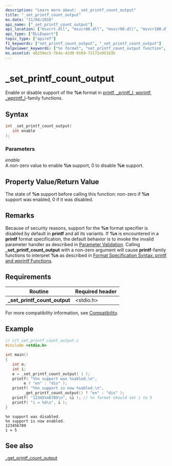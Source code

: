 ```yaml
---
description: "Learn more about: _set_printf_count_output"
title: "_set_printf_count_output"
ms.date: "11/04/2016"
api_name: ["_set_printf_count_output"]
api_location: ["msvcrt.dll", "msvcr80.dll", "msvcr90.dll", "msvcr100.dll", "msvcr100_clr0400.dll", "msvcr110.dll", "msvcr110_clr0400.dll", "msvcr120.dll", "msvcr120_clr0400.dll", "ucrtbase.dll", "api-ms-win-crt-stdio-l1-1-0.dll"]
api_type: ["DLLExport"]
topic_type: ["apiref"]
f1_keywords: ["set_printf_count_output", "_set_printf_count_output"]
helpviewer_keywords: ["%n format", "set_printf_count_output function", "_set_printf_count_output function"]
ms.assetid: d8259ec5-764e-42d0-9169-72172e95163b
---
```

# _set_printf_count_output

Enable or disable support of the **%n** format in [printf, _printf_l, wprintf, _wprintf_l](printf-printf-l-wprintf-wprintf-l.md)-family functions.

## Syntax

```C
int _set_printf_count_output(
   int enable
);
```

### Parameters

*enable*<br/>
A non-zero value to enable **%n** support, 0 to disable **%n** support.

## Property Value/Return Value

The state of **%n** support before calling this function: non-zero if **%n** support was enabled, 0 if it was disabled.

## Remarks

Because of security reasons, support for the **%n** format specifier is disabled by default in **printf** and all its variants. If **%n** is encountered in a **printf** format specification, the default behavior is to invoke the invalid parameter handler as described in [Parameter Validation](../../c-runtime-library/parameter-validation.md). Calling **_set_printf_count_output** with a non-zero argument will cause **printf**-family functions to interpret **%n** as described in [Format Specification Syntax: printf and wprintf Functions](../../c-runtime-library/format-specification-syntax-printf-and-wprintf-functions.md).

## Requirements

|Routine|Required header|
|-------------|---------------------|
|**_set_printf_count_output**|\<stdio.h>|

For more compatibility information, see [Compatibility](../../c-runtime-library/compatibility.md).

## Example

```C
// crt_set_printf_count_output.c
#include <stdio.h>

int main()
{
   int e;
   int i;
   e = _set_printf_count_output( 1 );
   printf( "%%n support was %sabled.\n",
        e ? "en" : "dis" );
   printf( "%%n support is now %sabled.\n",
        _get_printf_count_output() ? "en" : "dis" );
   printf( "12345%n6789\n", &i ); // %n format should set i to 5
   printf( "i = %d\n", i );
}
```

```Output
%n support was disabled.
%n support is now enabled.
123456789
i = 5
```

## See also

[_get_printf_count_output](get-printf-count-output.md)<br/>
